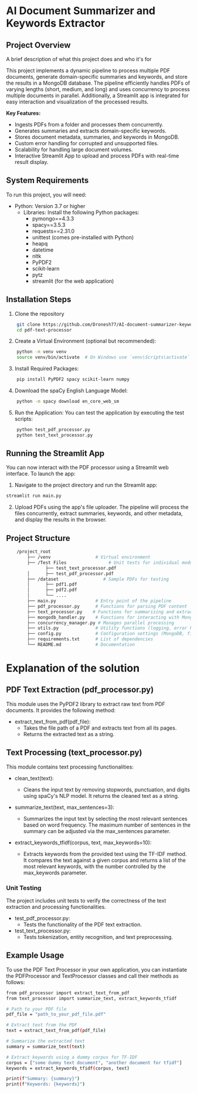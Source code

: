 
# AI Document Summarizer and Keywords Extractor


## Project Overview
A brief description of what this project does and who it's for

This project implements a dynamic pipeline to process multiple PDF documents, generate domain-specific summaries and keywords, and store the results in a MongoDB database. The pipeline efficiently handles PDFs of varying lengths (short, medium, and long) and uses concurrency to process multiple documents in parallel. Additionally, a Streamlit app is integrated for easy interaction and visualization of the processed results.

**Key Features:**
- Ingests PDFs from a folder and processes them concurrently.
- Generates summaries and extracts domain-specific keywords.
- Stores document metadata, summaries, and keywords in MongoDB.
- Custom error handling for corrupted and unsupported files.
- Scalability for handling large document volumes.
- Interactive Streamlit App to upload and process PDFs with real-time result display.


## System Requirements
To run this project, you will need:

- Python: Version 3.7 or higher
  - Libraries: Install the following Python packages:
    - pymongo==4.3.3
    - spacy==3.5.3
    - requests==2.31.0
    - unittest (comes pre-installed with Python)
    - heapq
    - datetime
    - nltk
    - PyPDF2
    - scikit-learn
    - pytz
    - streamlit (for the web application)


## Installation Steps

1. Clone the repository
```bash
    git clone https://github.com/Dronesh77/AI-document-summarizer-keywords-extractor.git
    cd pdf-text-processor
```

2. Create a Virtual Environment (optional but recommended):
```bash
    python -m venv venv
    source venv/bin/activate  # On Windows use `venv\Scripts\activate`
```

3. Install Required Packages:
```bash
    pip install PyPDF2 spacy scikit-learn numpy
```

4. Download the spaCy English Language Model:
```bash
    python -m spacy download en_core_web_sm
```
5. Run the Application: You can test the application by executing the test scripts:
```bash
    python test_pdf_processor.py
    python test_text_processor.py
```
## Running the Streamlit App
You can now interact with the PDF processor using a Streamlit web interface. To launch the app:

1. Navigate to the project directory and run the Streamlit app:
```bash
streamlit run main.py
```
2. Upload PDFs using the app's file uploader. The pipeline will process the files concurrently, extract summaries, keywords, and other metadata, and display the results in the browser.


## Project Structure

```bash
    /project_root
        ├── /venv                 # Virtual environment
        ├── /Test Files                # Unit tests for individual modules
               ├── test_text_processor.pdf
        │      ├── test_pdf_processor.pdf
        ├── /dataset                 # Sample PDFs for testing
        │      ├── pdf1.pdf
        │      ├── pdf2.pdf
        │      └── ....
        ├── main.py               # Entry point of the pipeline
        ├── pdf_processor.py      # Functions for parsing PDF content
        ├── text_processor.py    # Functions for summarizing and extracting keywords
        ├── mongodb_handler.py    # Functions for interacting with MongoDB
        ├── concurrency_manager.py # Manages parallel processing
        ├── utils.py              # Utility functions (logging, error handling)
        ├── config.py             # Configuration settings (MongoDB, file paths, etc.)
        ├── requirements.txt      # List of dependencies
        └── README.md             # Documentation

```

# Explanation of the solution

## PDF Text Extraction (pdf_processor.py)
This module uses the PyPDF2 library to extract raw text from PDF documents. It provides the following method:

- extract_text_from_pdf(pdf_file):
  - Takes the file path of a PDF and extracts text from all its pages.
  - Returns the extracted text as a string.

## Text Processing (text_processor.py)
This module contains text processing functionalities:

- clean_text(text):

  - Cleans the input text by removing stopwords, punctuation, and digits using spaCy's NLP model. It returns the cleaned text as a string.
- summarize_text(text, max_sentences=3):

  - Summarizes the input text by selecting the most relevant sentences based on word frequency. The maximum number of sentences in the summary can be adjusted via the max_sentences parameter.
- extract_keywords_tfidf(corpus, text, max_keywords=10):

  - Extracts keywords from the provided text using the TF-IDF method. It compares the text against a given corpus and returns a list of the most relevant keywords, with the number controlled by the max_keywords parameter.

### Unit Testing
The project includes unit tests to verify the correctness of the text extraction and processing functionalities.

- test_pdf_processor.py:
  - Tests the functionality of the PDF text extraction.
- test_text_processor.py:
  - Tests tokenization, entity recognition, and text preprocessing.


## Example Usage
To use the PDF Text Processor in your own application, you can instantiate the PDFProcessor and TextProcessor classes and call their methods as follows:

``` bash
from pdf_processor import extract_text_from_pdf
from text_processor import summarize_text, extract_keywords_tfidf

# Path to your PDF file
pdf_file = "path_to_your_pdf_file.pdf"

# Extract text from the PDF
text = extract_text_from_pdf(pdf_file)

# Summarize the extracted text
summary = summarize_text(text)

# Extract keywords using a dummy corpus for TF-IDF
corpus = ["some dummy text document", "another document for tfidf"]
keywords = extract_keywords_tfidf(corpus, text)

print(f"Summary: {summary}")
print(f"Keywords: {keywords}")

```
